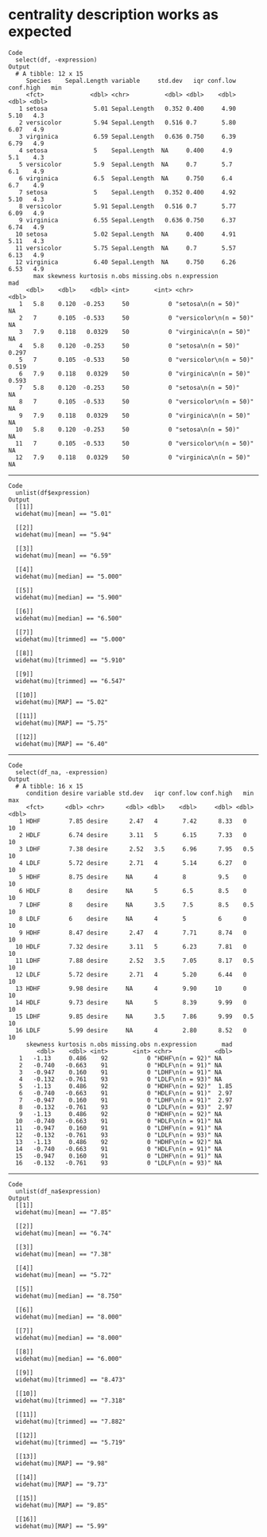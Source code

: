 # centrality description works as expected

    Code
      select(df, -expression)
    Output
      # A tibble: 12 x 15
         Species    Sepal.Length variable     std.dev   iqr conf.low conf.high   min
         <fct>             <dbl> <chr>          <dbl> <dbl>    <dbl>     <dbl> <dbl>
       1 setosa             5.01 Sepal.Length   0.352 0.400     4.90      5.10   4.3
       2 versicolor         5.94 Sepal.Length   0.516 0.7       5.80      6.07   4.9
       3 virginica          6.59 Sepal.Length   0.636 0.750     6.39      6.79   4.9
       4 setosa             5    Sepal.Length  NA     0.400     4.9       5.1    4.3
       5 versicolor         5.9  Sepal.Length  NA     0.7       5.7       6.1    4.9
       6 virginica          6.5  Sepal.Length  NA     0.750     6.4       6.7    4.9
       7 setosa             5    Sepal.Length   0.352 0.400     4.92      5.10   4.3
       8 versicolor         5.91 Sepal.Length   0.516 0.7       5.77      6.09   4.9
       9 virginica          6.55 Sepal.Length   0.636 0.750     6.37      6.74   4.9
      10 setosa             5.02 Sepal.Length  NA     0.400     4.91      5.11   4.3
      11 versicolor         5.75 Sepal.Length  NA     0.7       5.57      6.13   4.9
      12 virginica          6.40 Sepal.Length  NA     0.750     6.26      6.53   4.9
           max skewness kurtosis n.obs missing.obs n.expression              mad
         <dbl>    <dbl>    <dbl> <int>       <int> <chr>                   <dbl>
       1   5.8    0.120  -0.253     50           0 "setosa\n(n = 50)"     NA    
       2   7      0.105  -0.533     50           0 "versicolor\n(n = 50)" NA    
       3   7.9    0.118   0.0329    50           0 "virginica\n(n = 50)"  NA    
       4   5.8    0.120  -0.253     50           0 "setosa\n(n = 50)"      0.297
       5   7      0.105  -0.533     50           0 "versicolor\n(n = 50)"  0.519
       6   7.9    0.118   0.0329    50           0 "virginica\n(n = 50)"   0.593
       7   5.8    0.120  -0.253     50           0 "setosa\n(n = 50)"     NA    
       8   7      0.105  -0.533     50           0 "versicolor\n(n = 50)" NA    
       9   7.9    0.118   0.0329    50           0 "virginica\n(n = 50)"  NA    
      10   5.8    0.120  -0.253     50           0 "setosa\n(n = 50)"     NA    
      11   7      0.105  -0.533     50           0 "versicolor\n(n = 50)" NA    
      12   7.9    0.118   0.0329    50           0 "virginica\n(n = 50)"  NA    

---

    Code
      unlist(df$expression)
    Output
      [[1]]
      widehat(mu)[mean] == "5.01"
      
      [[2]]
      widehat(mu)[mean] == "5.94"
      
      [[3]]
      widehat(mu)[mean] == "6.59"
      
      [[4]]
      widehat(mu)[median] == "5.000"
      
      [[5]]
      widehat(mu)[median] == "5.900"
      
      [[6]]
      widehat(mu)[median] == "6.500"
      
      [[7]]
      widehat(mu)[trimmed] == "5.000"
      
      [[8]]
      widehat(mu)[trimmed] == "5.910"
      
      [[9]]
      widehat(mu)[trimmed] == "6.547"
      
      [[10]]
      widehat(mu)[MAP] == "5.02"
      
      [[11]]
      widehat(mu)[MAP] == "5.75"
      
      [[12]]
      widehat(mu)[MAP] == "6.40"
      

---

    Code
      select(df_na, -expression)
    Output
      # A tibble: 16 x 15
         condition desire variable std.dev   iqr conf.low conf.high   min   max
         <fct>      <dbl> <chr>      <dbl> <dbl>    <dbl>     <dbl> <dbl> <dbl>
       1 HDHF        7.85 desire      2.47   4       7.42      8.33   0      10
       2 HDLF        6.74 desire      3.11   5       6.15      7.33   0      10
       3 LDHF        7.38 desire      2.52   3.5     6.96      7.95   0.5    10
       4 LDLF        5.72 desire      2.71   4       5.14      6.27   0      10
       5 HDHF        8.75 desire     NA      4       8         9.5    0      10
       6 HDLF        8    desire     NA      5       6.5       8.5    0      10
       7 LDHF        8    desire     NA      3.5     7.5       8.5    0.5    10
       8 LDLF        6    desire     NA      4       5         6      0      10
       9 HDHF        8.47 desire      2.47   4       7.71      8.74   0      10
      10 HDLF        7.32 desire      3.11   5       6.23      7.81   0      10
      11 LDHF        7.88 desire      2.52   3.5     7.05      8.17   0.5    10
      12 LDLF        5.72 desire      2.71   4       5.20      6.44   0      10
      13 HDHF        9.98 desire     NA      4       9.90     10      0      10
      14 HDLF        9.73 desire     NA      5       8.39      9.99   0      10
      15 LDHF        9.85 desire     NA      3.5     7.86      9.99   0.5    10
      16 LDLF        5.99 desire     NA      4       2.80      8.52   0      10
         skewness kurtosis n.obs missing.obs n.expression       mad
            <dbl>    <dbl> <int>       <int> <chr>            <dbl>
       1   -1.13     0.486    92           0 "HDHF\n(n = 92)" NA   
       2   -0.740   -0.663    91           0 "HDLF\n(n = 91)" NA   
       3   -0.947    0.160    91           0 "LDHF\n(n = 91)" NA   
       4   -0.132   -0.761    93           0 "LDLF\n(n = 93)" NA   
       5   -1.13     0.486    92           0 "HDHF\n(n = 92)"  1.85
       6   -0.740   -0.663    91           0 "HDLF\n(n = 91)"  2.97
       7   -0.947    0.160    91           0 "LDHF\n(n = 91)"  2.97
       8   -0.132   -0.761    93           0 "LDLF\n(n = 93)"  2.97
       9   -1.13     0.486    92           0 "HDHF\n(n = 92)" NA   
      10   -0.740   -0.663    91           0 "HDLF\n(n = 91)" NA   
      11   -0.947    0.160    91           0 "LDHF\n(n = 91)" NA   
      12   -0.132   -0.761    93           0 "LDLF\n(n = 93)" NA   
      13   -1.13     0.486    92           0 "HDHF\n(n = 92)" NA   
      14   -0.740   -0.663    91           0 "HDLF\n(n = 91)" NA   
      15   -0.947    0.160    91           0 "LDHF\n(n = 91)" NA   
      16   -0.132   -0.761    93           0 "LDLF\n(n = 93)" NA   

---

    Code
      unlist(df_na$expression)
    Output
      [[1]]
      widehat(mu)[mean] == "7.85"
      
      [[2]]
      widehat(mu)[mean] == "6.74"
      
      [[3]]
      widehat(mu)[mean] == "7.38"
      
      [[4]]
      widehat(mu)[mean] == "5.72"
      
      [[5]]
      widehat(mu)[median] == "8.750"
      
      [[6]]
      widehat(mu)[median] == "8.000"
      
      [[7]]
      widehat(mu)[median] == "8.000"
      
      [[8]]
      widehat(mu)[median] == "6.000"
      
      [[9]]
      widehat(mu)[trimmed] == "8.473"
      
      [[10]]
      widehat(mu)[trimmed] == "7.318"
      
      [[11]]
      widehat(mu)[trimmed] == "7.882"
      
      [[12]]
      widehat(mu)[trimmed] == "5.719"
      
      [[13]]
      widehat(mu)[MAP] == "9.98"
      
      [[14]]
      widehat(mu)[MAP] == "9.73"
      
      [[15]]
      widehat(mu)[MAP] == "9.85"
      
      [[16]]
      widehat(mu)[MAP] == "5.99"
      

